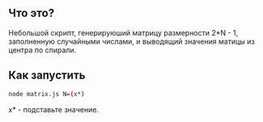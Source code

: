 ## Что это?
Небольшой скрипт, генерируюший матрицу размерности 2*N - 1, заполненную случайными числами, и выводящий значения матицы из центра по спирали.

## Как запустить

```sh
node matrix.js N=(x*)
```
x* - подставьте значение.
